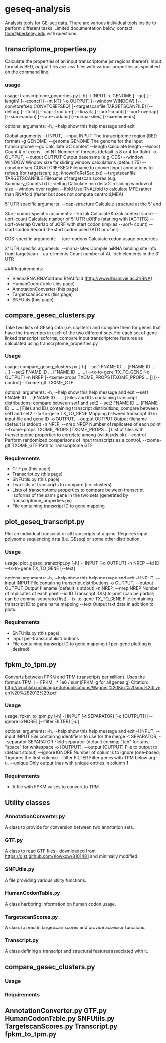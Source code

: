 # geseq-analysis
Analysis tools for GE-seq data.  There are various individual tools inside to perform different tasks.  Limited documentation below, contact floor@berkeley.edu with questions. 


## transcriptome_properties.py 

Calculate the properties of an input transcriptome (or regions thereof). Input format is BED, output files are .csv files with various properties as specified on the command line.

### usage

usage: transcriptome_properties.py [-h] -i INPUT -g GENOME [--gc] [--length]
                                   [--exonct] [--nt NT] [-o OUTPUT]
                                   [--window WINDOW]
                                   [--convtorefseq CONVTOREFSEQ]
                                   [--targetscanfile TARGETSCANFILE]
                                   [--deltag] [--lfold] [--cap-structure]
                                   [--kozak] [--uorf-count] [--uorf-overlap]
                                   [--start-codon] [--rare-codons]
                                   [--mirna-sites] [--au-elements]


optional arguments:
  -h, --help            show this help message and exit

Global arguments:
  -i INPUT, --input INPUT
                        The transcriptome region (BED format)
  -g GENOME, --genome GENOME
                        The genome for the input transcriptome
  --gc                  Calculate GC content
  --length              Calculate length
  --exonct              Count # of exons
  --nt NT               Number of threads (default is 8 or 4 for lfold)
  -o OUTPUT, --output OUTPUT
                        Output basename (e.g. CDS)
  --window WINDOW       Window size for sliding window calculations (default
                        75)
  --convtorefseq CONVTOREFSEQ
                        Filename to convert input annotations to refseq (for
                        targetscan; e.g. knownToRefSeq.txt)
  --targetscanfile TARGETSCANFILE
                        Filename of targetscan scores (e.g.
                        Summary_Counts.txt)
  --deltag              Calculate min deltaG in sliding window of size
                        --window over region
  --lfold               Use RNALfold to calculate MFE rather than RNAfold
                        (faster but does not compute centroid,MEA)

5' UTR specific arguments:
  --cap-structure       Calculate structure at the 5' end

Start-codon-specific arguments:
  --kozak               Calculate Kozak context score
  --uorf-count          Calculate number of 5' UTR uORFs (starting with
                        [ACT]TG)
  --uorf-overlap        Overlap of uORF with start codon (implies --uorf-
                        count)
  --start-codon         Record the start codon used (ATG or other)

CDS-specific arguments:
  --rare-codons         Calculate codon usage properties

3' UTR specific arguments:
  --mirna-sites         Compile miRNA binding site info from targetscan
  --au-elements         Count number of AU-rich elements in the 3' UTR


###Requirements: 
* ViennaRNA RNAfold and RNALfold (http://www.tbi.univie.ac.at/RNA)
* HumanCodonTable (this page)
* AnnotationConverter (this page)
* TargetscanScores (this page) 
* SNFUtils (this page) 

## compare_geseq_clusters.py 

Take two lists of GEseq data (i.e. clusters) and compare them for genes that have the transcripts in each of the two different sets.  For each set of gene-linked transcript isoforms, compare input transcriptome features as calculated using transcriptome_properties.py 

### Usage

usage: compare_geseq_clusters.py [-h] --set1 FNAME ID ... [FNAME ID ... ...]
                                 --set2 FNAME ID ... [FNAME ID ... ...]
                                 --tx-to-gene TX_TO_GENE [-o OUTPUT] -n NREP
                                 [--txome-props TXOME_PROPS [TXOME_PROPS ...]]
                                 [--control] --txome-gtf TXOME_GTF

optional arguments:
  -h, --help            show this help message and exit
  --set1 FNAME ID ... [FNAME ID ... ...]
                        Files and IDs containing transcript distributions;
                        compare between set1 and set2
  --set2 FNAME ID ... [FNAME ID ... ...]
                        Files and IDs containing transcript distributions;
                        compare between set1 and set2
  --tx-to-gene TX_TO_GENE
                        Mapping between transcript ID in input file and gene
                        ID
  -o OUTPUT, --output OUTPUT
                        Output filename (default is stdout)
  -n NREP, --nrep NREP  Number of replicates of each point
  --txome-props TXOME_PROPS [TXOME_PROPS ...]
                        List of files with transcriptome properties to
                        correlate among (wildcards ok)
  --control             Perform randomized comparisons of input transcripts as
                        a control.
  --txome-gtf TXOME_GTF
                        Path to transcriptome GTF

### Requirements

* GTF.py (this page)
* Transcript.py (this page)
* SNFUtils.py (this page) 
* Two lists of transcripts to compare (i.e. clusters) 
* Lists of transcriptome properties to compare between transcript isoforms of the same gene in the two sets (generated by transcriptome_properties.py) 
* File containing transcript ID to gene mapping

## plot_geseq_transcript.py 

Plot an individual transcript or all transcripts of a gene.  Requires input polysome sequencing data (i.e. GEseq) or some other distribution. 

### Usage

usage: plot_geseq_transcript.py [-h] -i INPUT [-o OUTPUT] -n NREP --id ID
                                --tx-to-gene TX_TO_GENE [--text]

optional arguments:
  -h, --help            show this help message and exit
  -i INPUT, --input INPUT
                        File containing transcript distributions
  -o OUTPUT, --output OUTPUT
                        Output filename (default is stdout)
  -n NREP, --nrep NREP  Number of replicates of each point
  --id ID               Transcript ID(s) to print (can be partial; can be
                        comma-separated list)
  --tx-to-gene TX_TO_GENE
                        File containing transcript ID to gene name mapping
  --text                Output text data in addition to plots.

### Requirements

* SNFUtils.py (this page) 
* Input per-transcript distributions
* File containing transcript ID to gene mapping (if per-gene plotting is desired) 
  
## fpkm_to_tpm.py

Converts between FPKM and TPM (transcripts per million).  Uses the formula TPM_i = FPKM_i * 1e6 / sum(FPKM_g for all genes g)
Citation: http://lynchlab.uchicago.edu/publications/Wagner,%20Kin,%20and%20Lynch%20%282012%29.pdf

### Usage

usage: fpkm_to_tpm.py [-h] -i INPUT [-t SEPARATOR] [-o [OUTPUT]]
                      [--ignore IGNORE] [--filter FILTER] [-u]

optional arguments:
  -h, --help            show this help message and exit
  -i INPUT, --input INPUT
                        File containing identifiers to use for the merge
  -t SEPARATOR, --separator SEPARATOR
                        Field separator (default comma; "tab" for tabs;
                        "space" for whitespace
  -o [OUTPUT], --output [OUTPUT]
                        File to output to (default stdout)
  --ignore IGNORE       Number of columns to ignore (one-based; 1 ignores the
                        first column)
  --filter FILTER       Filter genes with TPM below arg
  -u, --unique          Only output lines with unique entries in column 1

### Requirements 
* A file with FPKM values to convert to TPM 

## Utility classes

### AnnotationConverter.py 

A class to provide for conversion between two annotation sets. 

### GTF.py 

A class to read GTF files - downloaded from https://gist.github.com/slowkow/8101481 and minimally modified 

### SNFUtils.py

A file providing various utility functions.

### HumanCodonTable.py

A class harboring information on human codon usage.

### TargetscanScores.py

A class to read in targetscan scores and provide accessor functions. 

### Transcript.py

A class defining a transcript and structural features associated with it. 

## compare_geseq_clusters.py 

### Usage

### Requirements

## AnnotationConverter.py  GTF.py  HumanCodonTable.py   SNFUtils.py  TargetscanScores.py  Transcript.py  fpkm_to_tpm.py 

